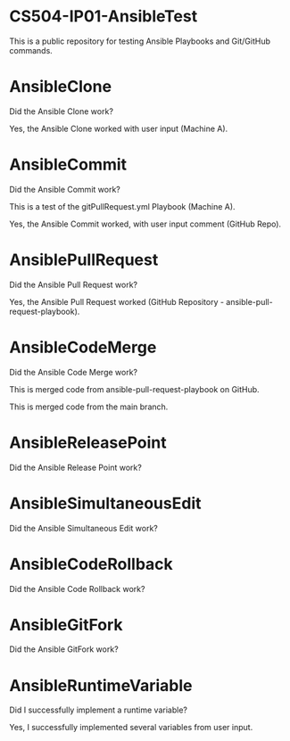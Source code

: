 # CS504-IP01-AnsibleTest
This is a public repository for testing Ansible Playbooks and Git/GitHub commands.

# AnsibleClone
Did the Ansible Clone work?
<p>Yes, the Ansible Clone worked with user input (Machine A).

# AnsibleCommit
Did the Ansible Commit work?
<p> This is a test of the gitPullRequest.yml Playbook (Machine A).
<p>Yes, the Ansible Commit worked, with user input comment (GitHub Repo).

# AnsiblePullRequest
Did the Ansible Pull Request work?
<p> Yes, the Ansible Pull Request worked (GitHub Repository - ansible-pull-request-playbook).

# AnsibleCodeMerge
Did the Ansible Code Merge work?
<p> This is merged code from ansible-pull-request-playbook on GitHub.
<p> This is merged code from the main branch.

# AnsibleReleasePoint
Did the Ansible Release Point work?

# AnsibleSimultaneousEdit
Did the Ansible Simultaneous Edit work?

# AnsibleCodeRollback
Did the Ansible Code Rollback work?

# AnsibleGitFork
Did the Ansible GitFork work?

# AnsibleRuntimeVariable
Did I successfully implement a runtime variable?
<p> Yes, I successfully implemented several variables from user input.



